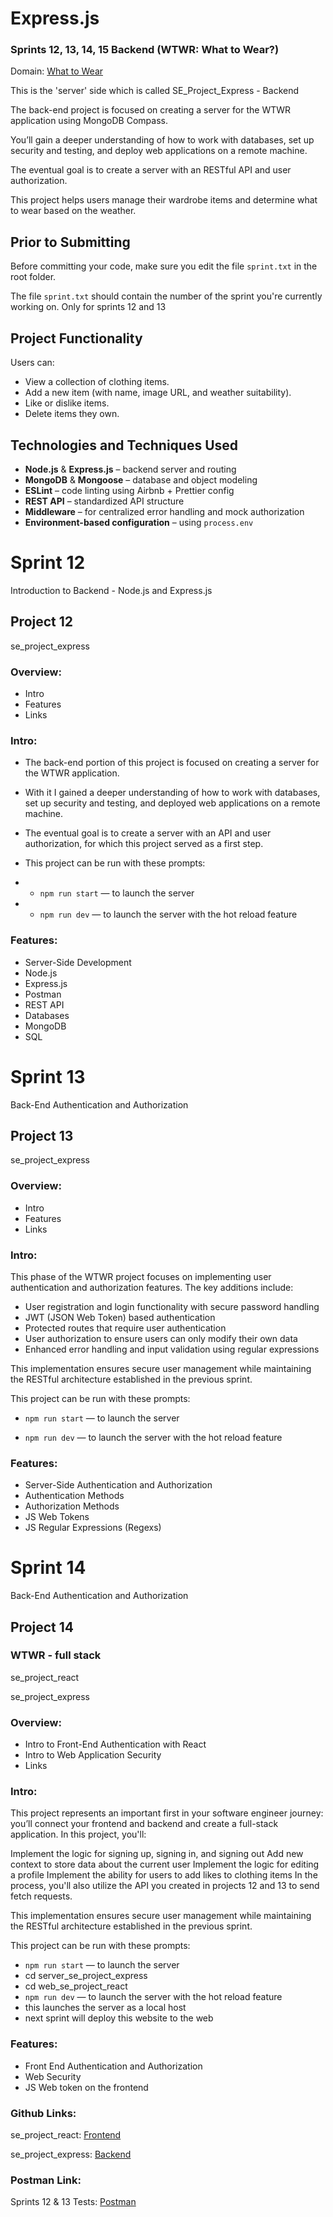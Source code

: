 # Express.js
### Sprints 12, 13, 14, 15 Backend (WTWR: What to Wear?)

Domain: [What to Wear](https://wtwr-jjsprint15.chickenkiller.com/)

This is the 'server' side which is called SE_Project_Express - Backend

The back-end project is focused on creating a server for the WTWR application using MongoDB Compass. 

You’ll gain a deeper understanding of how to work with databases, set up security and testing, and deploy web applications on a remote machine. 

The eventual goal is to create a server with an RESTful API and user authorization.

This project helps users manage their wardrobe items and determine what to wear based on the weather. 

## Prior to Submitting
Before committing your code, make sure you edit the file `sprint.txt` in the root folder. 

The file `sprint.txt` should contain the number of the sprint you're currently working on. Only for sprints 12 and 13

## Project Functionality
Users can:
- View a collection of clothing items.
- Add a new item (with name, image URL, and weather suitability).
- Like or dislike items.
- Delete items they own.

## Technologies and Techniques Used

- **Node.js** & **Express.js** – backend server and routing
- **MongoDB** & **Mongoose** – database and object modeling
- **ESLint** – code linting using Airbnb + Prettier config
- **REST API** – standardized API structure
- **Middleware** – for centralized error handling and mock authorization
- **Environment-based configuration** – using `process.env`

# Sprint 12
Introduction to Backend - Node.js and Express.js
## Project 12
se_project_express

### Overview:

- Intro
- Features
- Links

### Intro:

- The back-end portion of this project is focused on creating a server for the WTWR application.

- With it I gained a deeper understanding of how to work with databases, set up security and testing, and deployed web applications on a remote machine.

- The eventual goal is to create a server with an API and user authorization, for which this project served as a first step.

- This project can be run with these prompts:

- - `npm run start` — to launch the server

- - `npm run dev` — to launch the server with the hot reload feature

### Features:

- Server-Side Development
- Node.js
- Express.js
- Postman
- REST API
- Databases
- MongoDB
- SQL

# Sprint 13
Back-End Authentication and Authorization
## Project 13
se_project_express

### Overview:
- Intro
- Features
- Links

### Intro:
This phase of the WTWR project focuses on implementing user authentication and authorization features. The key additions include:

- User registration and login functionality with secure password handling
- JWT (JSON Web Token) based authentication
- Protected routes that require user authentication
- User authorization to ensure users can only modify their own data
- Enhanced error handling and input validation using regular expressions

This implementation ensures secure user management while maintaining the RESTful architecture established in the previous sprint.

This project can be run with these prompts:

- `npm run start` — to launch the server

- `npm run dev` — to launch the server with the hot reload feature

### Features:

- Server-Side Authentication and Authorization
- Authentication Methods
- Authorization Methods
- JS Web Tokens
- JS Regular Expressions (Regexs)

# Sprint 14
Back-End Authentication and Authorization
## Project 14
### WTWR - full stack
se_project_react

se_project_express

### Overview:
- Intro to Front-End Authentication with React
- Intro to Web Application Security
- Links

### Intro:
This project represents an important first in your software engineer journey: you’ll connect your frontend and backend and create a full-stack application. In this project, you'll:

Implement the logic for signing up, signing in, and signing out
Add new context to store data about the current user
Implement the logic for editing a profile
Implement the ability for users to add likes to clothing items
In the process, you'll also utilize the API you created in projects 12 and 13 to send fetch requests.

This implementation ensures secure user management while maintaining the RESTful architecture established in the previous sprint.

This project can be run with these prompts:

- `npm run start` — to launch the server
- cd server_se_project_express
- cd web_se_project_react
- `npm run dev` — to launch the server with the hot reload feature
- this launches the server as a local host
- next sprint will deploy this website to the web
  
### Features:
- Front End Authentication and Authorization 
- Web Security
- JS Web token on the frontend


### Github Links:
se_project_react: [Frontend](https://github.com/JohnPlamoottil/se_project_react)

se_project_express: [Backend](https://github.com/JohnPlamoottil/se_project_express)

### Postman Link:

Sprints 12 & 13 Tests: [Postman](https://www.postman.com/jjplamoottil)

